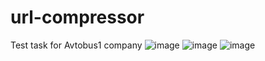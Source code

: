 # url-compressor
Test task for Avtobus1 company
![image](https://github.com/jejikeh/url-compressor/assets/44530103/f9eff8e6-c424-4057-a2da-58e1c479d4ea)
![image](https://github.com/jejikeh/url-compressor/assets/44530103/cc18d6d4-225a-471b-9116-97f01e7d62c6)
![image](https://github.com/jejikeh/url-compressor/assets/44530103/1d2d8e32-6b88-4102-9291-38a48b6418bd)
